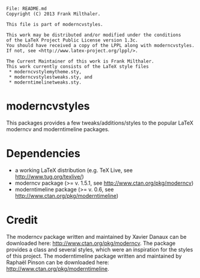     File: README.md
    Copyright (C) 2013 Frank Milthaler.
    
    This file is part of moderncvstyles.
    
    This work may be distributed and/or modified under the conditions
    of the LaTeX Project Public License version 1.3c.
    You should have received a copy of the LPPL along with moderncvstyles.
    If not, see <http://www.latex-project.org/lppl/>.
    
    The Current Maintainer of this work is Frank Milthaler.
    This work currently consists of the LaTeX style files
     * moderncvstylemytheme.sty,
     * moderncvstylestweaks.sty, and
     * moderntimelinetweaks.sty.

moderncvstyles
==============
This packages provides a few tweaks/additions/styles to the popular LaTeX moderncv and moderntimeline packages.

Dependencies
==============
  * a working LaTeX distribution (e.g. TeX Live, see http://www.tug.org/texlive/)
  * moderncv package (>= v. 1.5.1, see http://www.ctan.org/pkg/moderncv)
  * moderntimeline package (>= v. 0.6, see http://www.ctan.org/pkg/moderntimeline)

Credit
==============
The moderncv package written and maintained by Xavier Danaux can be downloaded here: http://www.ctan.org/pkg/moderncv.
The package provides a class and several styles, which were an inspiration for the styles of this project.
The moderntimeline package written and maintained by Raphaël Pinson can be downloaded here: http://www.ctan.org/pkg/moderntimeline.
